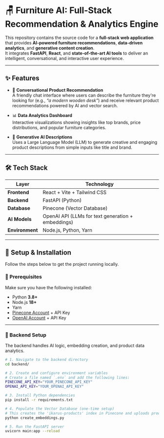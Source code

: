 # 🪑 Furniture AI: Full-Stack Recommendation & Analytics Engine

This repository contains the source code for a **full-stack web application** that provides **AI-powered furniture recommendations**, **data-driven analytics**, and **generative content creation**.  
It integrates **FastAPI**, **React**, and **state-of-the-art AI tools** to deliver an intelligent, conversational, and interactive user experience.

---

## ✨ Features

- 💬 **Conversational Product Recommendation**  
  A friendly chat interface where users can describe the furniture they're looking for (e.g., *“a modern wooden desk”*) and receive relevant product recommendations powered by AI and vector search.

- 📊 **Data Analytics Dashboard**  
  Interactive visualizations showing insights like top brands, price distributions, and popular furniture categories.

- 🧠 **Generative AI Descriptions**  
  Uses a Large Language Model (LLM) to generate creative and engaging product descriptions from simple inputs like title and brand.

---

## 🛠️ Tech Stack

| Layer | Technology |
|--------|-------------|
| **Frontend** | React + Vite + Tailwind CSS |
| **Backend** | FastAPI (Python) |
| **Database** | Pinecone (Vector Database) |
| **AI Models** | OpenAI API (LLMs for text generation + embeddings) |
| **Environment** | Node.js, Python, Yarn |

---

## 🚀 Setup & Installation

Follow the steps below to get the project running locally.

### 🔧 Prerequisites

Make sure you have the following installed:

- Python **3.8+**
- Node.js **18+**
- Yarn
- [Pinecone Account](https://www.pinecone.io/) + API Key
- [OpenAI Account](https://platform.openai.com/) + API Key

---

### 🧩 Backend Setup

The backend handles AI logic, embedding creation, and product data analytics.

```bash
# 1. Navigate to the backend directory
cd backend/

# 2. Create and configure environment variables
# Create a file named `.env` and add the following lines:
PINECONE_API_KEY="YOUR_PINECONE_API_KEY"
OPENAI_API_KEY="YOUR_OPENAI_API_KEY"

# 3. Install Python dependencies
pip install -r requirements.txt

# 4. Populate the Vector Database (one-time setup)
# This creates the 'ikarus-products' index in Pinecone and uploads product data.
python create_embeddings.py

# 5. Run the FastAPI server
uvicorn main:app --reload
